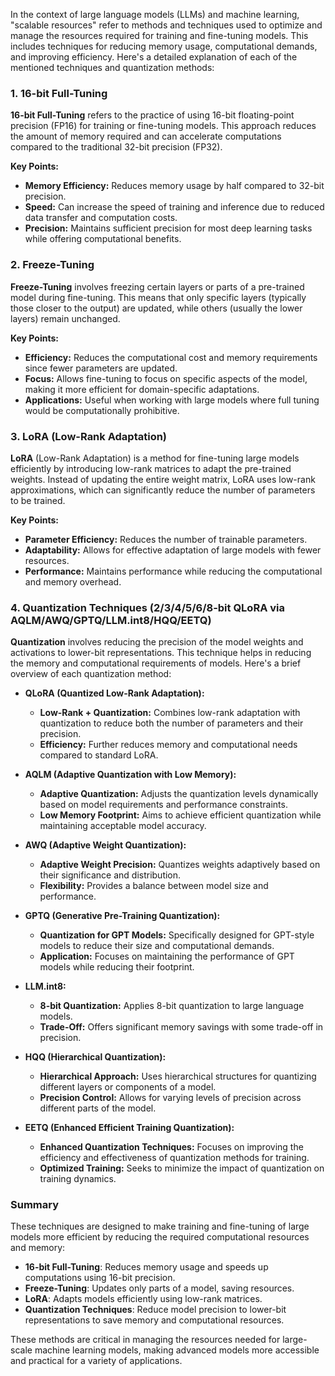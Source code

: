 In the context of large language models (LLMs) and machine learning, "scalable resources" refer to methods and techniques used to optimize and manage the resources required for training and fine-tuning models. This includes techniques for reducing memory usage, computational demands, and improving efficiency. Here's a detailed explanation of each of the mentioned techniques and quantization methods:

### 1. **16-bit Full-Tuning**
**16-bit Full-Tuning** refers to the practice of using 16-bit floating-point precision (FP16) for training or fine-tuning models. This approach reduces the amount of memory required and can accelerate computations compared to the traditional 32-bit precision (FP32).

**Key Points:**
- **Memory Efficiency:** Reduces memory usage by half compared to 32-bit precision.
- **Speed:** Can increase the speed of training and inference due to reduced data transfer and computation costs.
- **Precision:** Maintains sufficient precision for most deep learning tasks while offering computational benefits.

### 2. **Freeze-Tuning**
**Freeze-Tuning** involves freezing certain layers or parts of a pre-trained model during fine-tuning. This means that only specific layers (typically those closer to the output) are updated, while others (usually the lower layers) remain unchanged.

**Key Points:**
- **Efficiency:** Reduces the computational cost and memory requirements since fewer parameters are updated.
- **Focus:** Allows fine-tuning to focus on specific aspects of the model, making it more efficient for domain-specific adaptations.
- **Applications:** Useful when working with large models where full tuning would be computationally prohibitive.

### 3. **LoRA (Low-Rank Adaptation)**
**LoRA** (Low-Rank Adaptation) is a method for fine-tuning large models efficiently by introducing low-rank matrices to adapt the pre-trained weights. Instead of updating the entire weight matrix, LoRA uses low-rank approximations, which can significantly reduce the number of parameters to be trained.

**Key Points:**
- **Parameter Efficiency:** Reduces the number of trainable parameters.
- **Adaptability:** Allows for effective adaptation of large models with fewer resources.
- **Performance:** Maintains performance while reducing the computational and memory overhead.

### 4. **Quantization Techniques (2/3/4/5/6/8-bit QLoRA via AQLM/AWQ/GPTQ/LLM.int8/HQQ/EETQ)**

**Quantization** involves reducing the precision of the model weights and activations to lower-bit representations. This technique helps in reducing the memory and computational requirements of models. Here's a brief overview of each quantization method:

- **QLoRA (Quantized Low-Rank Adaptation):**
  - **Low-Rank + Quantization:** Combines low-rank adaptation with quantization to reduce both the number of parameters and their precision.
  - **Efficiency:** Further reduces memory and computational needs compared to standard LoRA.

- **AQLM (Adaptive Quantization with Low Memory):**
  - **Adaptive Quantization:** Adjusts the quantization levels dynamically based on model requirements and performance constraints.
  - **Low Memory Footprint:** Aims to achieve efficient quantization while maintaining acceptable model accuracy.

- **AWQ (Adaptive Weight Quantization):**
  - **Adaptive Weight Precision:** Quantizes weights adaptively based on their significance and distribution.
  - **Flexibility:** Provides a balance between model size and performance.

- **GPTQ (Generative Pre-Training Quantization):**
  - **Quantization for GPT Models:** Specifically designed for GPT-style models to reduce their size and computational demands.
  - **Application:** Focuses on maintaining the performance of GPT models while reducing their footprint.

- **LLM.int8:**
  - **8-bit Quantization:** Applies 8-bit quantization to large language models.
  - **Trade-Off:** Offers significant memory savings with some trade-off in precision.

- **HQQ (Hierarchical Quantization):**
  - **Hierarchical Approach:** Uses hierarchical structures for quantizing different layers or components of a model.
  - **Precision Control:** Allows for varying levels of precision across different parts of the model.

- **EETQ (Enhanced Efficient Training Quantization):**
  - **Enhanced Quantization Techniques:** Focuses on improving the efficiency and effectiveness of quantization methods for training.
  - **Optimized Training:** Seeks to minimize the impact of quantization on training dynamics.

### Summary

These techniques are designed to make training and fine-tuning of large models more efficient by reducing the required computational resources and memory:

- **16-bit Full-Tuning**: Reduces memory usage and speeds up computations using 16-bit precision.
- **Freeze-Tuning**: Updates only parts of a model, saving resources.
- **LoRA**: Adapts models efficiently using low-rank matrices.
- **Quantization Techniques**: Reduce model precision to lower-bit representations to save memory and computational resources.

These methods are critical in managing the resources needed for large-scale machine learning models, making advanced models more accessible and practical for a variety of applications.